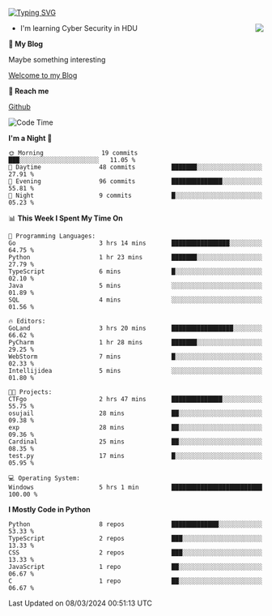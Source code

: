 [![Typing SVG](https://readme-typing-svg.herokuapp.com?font=Fira+Code&pause=1000&random=false&width=450&height=60&lines=Hello+%F0%9F%91%8B%F0%9F%8F%BB;I'm+JBNRZ)](https://git.io/typing-svg)

<a href="#">
  <img align="right" src="https://github-readme-stats.vercel.app/api?username=JBNRZ&show_icons=true&bg_color=15,f2f7fd,E0EAFC" />
</a>

- I'm learning Cyber Security in HDU

 **🌱 My Blog**

Maybe something interesting

[Welcome to my Blog](https://jbnrz.com.cn/)

 **💬 Reach me** 

[Github](https://github.com/JBNRZ)


<!--START_SECTION:waka-->
![Code Time](http://img.shields.io/badge/Code%20Time-361%20hrs%2014%20mins-blue)

**I'm a Night 🦉** 

```text
🌞 Morning                19 commits          ███░░░░░░░░░░░░░░░░░░░░░░   11.05 % 
🌆 Daytime                48 commits          ███████░░░░░░░░░░░░░░░░░░   27.91 % 
🌃 Evening                96 commits          ██████████████░░░░░░░░░░░   55.81 % 
🌙 Night                  9 commits           █░░░░░░░░░░░░░░░░░░░░░░░░   05.23 % 
```


📊 **This Week I Spent My Time On** 

```text
💬 Programming Languages: 
Go                       3 hrs 14 mins       ████████████████░░░░░░░░░   64.75 % 
Python                   1 hr 23 mins        ███████░░░░░░░░░░░░░░░░░░   27.79 % 
TypeScript               6 mins              █░░░░░░░░░░░░░░░░░░░░░░░░   02.10 % 
Java                     5 mins              ░░░░░░░░░░░░░░░░░░░░░░░░░   01.89 % 
SQL                      4 mins              ░░░░░░░░░░░░░░░░░░░░░░░░░   01.56 % 

🔥 Editors: 
GoLand                   3 hrs 20 mins       █████████████████░░░░░░░░   66.62 % 
PyCharm                  1 hr 28 mins        ███████░░░░░░░░░░░░░░░░░░   29.25 % 
WebStorm                 7 mins              █░░░░░░░░░░░░░░░░░░░░░░░░   02.33 % 
Intellijidea             5 mins              ░░░░░░░░░░░░░░░░░░░░░░░░░   01.80 % 

🐱‍💻 Projects: 
CTFgo                    2 hrs 47 mins       ██████████████░░░░░░░░░░░   55.75 % 
osujail                  28 mins             ██░░░░░░░░░░░░░░░░░░░░░░░   09.38 % 
exp                      28 mins             ██░░░░░░░░░░░░░░░░░░░░░░░   09.36 % 
Cardinal                 25 mins             ██░░░░░░░░░░░░░░░░░░░░░░░   08.35 % 
test.py                  17 mins             █░░░░░░░░░░░░░░░░░░░░░░░░   05.95 % 

💻 Operating System: 
Windows                  5 hrs 1 min         █████████████████████████   100.00 % 
```

**I Mostly Code in Python** 

```text
Python                   8 repos             █████████████░░░░░░░░░░░░   53.33 % 
TypeScript               2 repos             ███░░░░░░░░░░░░░░░░░░░░░░   13.33 % 
CSS                      2 repos             ███░░░░░░░░░░░░░░░░░░░░░░   13.33 % 
JavaScript               1 repo              ██░░░░░░░░░░░░░░░░░░░░░░░   06.67 % 
C                        1 repo              ██░░░░░░░░░░░░░░░░░░░░░░░   06.67 % 
```




 Last Updated on 08/03/2024 00:51:13 UTC
<!--END_SECTION:waka-->
